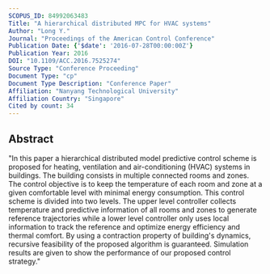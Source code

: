 ```yaml
---
SCOPUS_ID: 84992063483
Title: "A hierarchical distributed MPC for HVAC systems"
Author: "Long Y."
Journal: "Proceedings of the American Control Conference"
Publication Date: {'$date': '2016-07-28T00:00:00Z'}
Publication Year: 2016
DOI: "10.1109/ACC.2016.7525274"
Source Type: "Conference Proceeding"
Document Type: "cp"
Document Type Description: "Conference Paper"
Affiliation: "Nanyang Technological University"
Affiliation Country: "Singapore"
Cited by count: 34
---
```


## Abstract
"In this paper a hierarchical distributed model predictive control scheme is proposed for heating, ventilation and air-conditioning (HVAC) systems in buildings. The building consists in multiple connected rooms and zones. The control objective is to keep the temperature of each room and zone at a given comfortable level with minimal energy consumption. This control scheme is divided into two levels. The upper level controller collects temperature and predictive information of all rooms and zones to generate reference trajectories while a lower level controller only uses local information to track the reference and optimize energy efficiency and thermal comfort. By using a contraction property of building's dynamics, recursive feasibility of the proposed algorithm is guaranteed. Simulation results are given to show the performance of our proposed control strategy."
